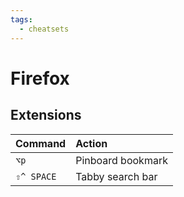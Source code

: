 ```yaml
---
tags:
  - cheatsets
---
```

# Firefox

## Extensions

| Command    | Action            |
| :--------- | :---------------- |
| `⌥p`       | Pinboard bookmark |
| `⇧^ SPACE` | Tabby search bar  |

